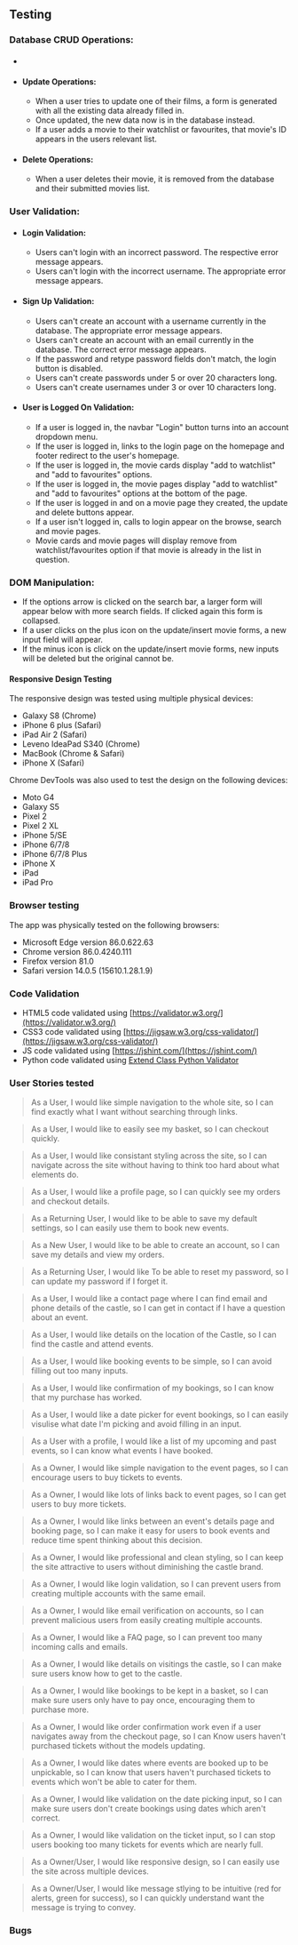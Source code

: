 ## Testing
### Database CRUD Operations:
* #### 

* #### Update Operations:
    * When a user tries to update one of their films, a form is generated with all the existing data already filled in.
    * Once updated, the new data now is in the database instead.
    * If a user adds a movie to their watchlist or favourites, that movie's ID appears in the users relevant list.

* #### Delete Operations:
    * When a user deletes their movie, it is removed from the database and their submitted movies list.

### User Validation:

* #### Login Validation:
    * Users can't login with an incorrect password. The respective error message appears.
    * Users can't login with the incorrect username. The appropriate error message appears.

* #### Sign Up Validation:
    * Users can't create an account with a username currently in the database. The appropriate error message appears.
    * Users can't create an account with an email currently in the database. The correct error message appears.
    * If the password and retype password fields don't match, the login button is disabled.
    * Users can't create passwords under 5 or over 20 characters long.
    * Users can't create usernames under 3 or over 10 characters long.

* #### User is Logged On Validation:
    * If a user is logged in, the navbar "Login" button turns into an account dropdown menu.
    * If the user is logged in, links to the login page on the homepage and footer redirect to the user's homepage.
    * If the user is logged in, the movie cards display "add to watchlist" and "add to favourites" options.
    * If the user is logged in, the movie pages display "add to watchlist" and "add to favourites" options at the bottom of the page.
    * If the user is logged in and on a movie page they created, the update and delete buttons appear.
    * If a user isn't logged in, calls to login appear on the browse, search and movie pages.
    * Movie cards and movie pages will display remove from watchlist/favourites option if that movie is already in the list in question.

### DOM Manipulation:

* If the options arrow is clicked on the search bar, a larger form will appear below with more search fields. If clicked again this form is collapsed.
* If a user clicks on the plus icon on the update/insert movie forms, a new input field will appear.
* If the minus icon is click on the update/insert movie forms, new inputs will be deleted but the original cannot be.

#### Responsive Design Testing
The responsive design was tested using multiple physical devices:
* Galaxy S8 (Chrome)
* iPhone 6 plus (Safari)
* iPad Air 2 (Safari)
* Leveno IdeaPad S340 (Chrome)
* MacBook (Chrome & Safari)
* iPhone X (Safari)

Chrome DevTools was also used to test the design on the following devices:
* Moto G4
* Galaxy S5
* Pixel 2
* Pixel 2 XL
* iPhone 5/SE
* iPhone 6/7/8
* iPhone 6/7/8 Plus
* iPhone X
* iPad 
* iPad Pro

### Browser testing

The app was physically tested on the following browsers:
* Microsoft Edge version 86.0.622.63
* Chrome version 86.0.4240.111 
* Firefox version 81.0
* Safari version 14.0.5 (15610.1.28.1.9)

### Code Validation
* HTML5 code validated using [https://validator.w3.org/](https://validator.w3.org/)
* CSS3 code validated using [https://jigsaw.w3.org/css-validator/](https://jigsaw.w3.org/css-validator/)
* JS code validated using [https://jshint.com/](https://jshint.com/)
* Python code validated using [Extend Class Python Validator](https://extendsclass.com/python-tester.html)

### User Stories tested

> As a User, I would like simple navigation to the whole site, so I can find exactly what I want without searching through links.

> As a User, I would like to easily see my basket, so I can checkout quickly.

> As a User, I would like consistant styling across the site, so I can navigate across the site without having to think too hard about what elements do.

> As a User, I would like a profile page, so I can quickly see my orders and checkout details.

> As a Returning User, I would like to be able to save my default settings, so I can easily use them to book new events.

> As a New User, I would like to be able to create an account, so I can save my details and view my orders.

> As a Returning User, I would like To be able to reset my password, so I can update my password if I forget it.

> As a User, I would like a contact page where I can find email and phone details of the castle, so I can get in contact if I have a question about an event.

> As a User, I would like details on the location of the Castle, so I can find the castle and attend events.

> As a User, I would like booking events to be simple, so I can avoid filling out too many inputs.

> As a User, I would like confirmation of my bookings, so I can know that my purchase has worked.

> As a User, I would like a date picker for event bookings, so I can easily visulise what date I'm picking and avoid filling in an input.

> As a User with a profile, I would like a list of my upcoming and past events, so I can know what events I have booked.

> As a Owner, I would like simple navigation to the event pages, so I can encourage users to buy tickets to events.

> As a Owner, I would like lots of links back to event pages, so I can get users to buy more tickets.

> As a Owner, I would like links between an event's details page and booking page, so I can make it easy for users to book events and reduce time spent thinking about this decision.

> As a Owner, I would like professional and clean styling, so I can keep the site attractive to users without diminishing the castle brand.

> As a Owner, I would like login validation, so I can prevent users from creating multiple accounts with the same email.

> As a Owner, I would like email verification on accounts, so I can prevent malicious users from easily creating multiple accounts.

> As a Owner, I would like a FAQ page, so I can prevent too many incoming calls and emails.

> As a Owner, I would like details on visitings the castle, so I can make sure users know how to get to the castle.

> As a Owner, I would like bookings to be kept in a basket, so I can make sure users only have to pay once, encouraging them to purchase more.

> As a Owner, I would like order confirmation work even if a user navigates away from the checkout page, so I can Know users haven't purchased tickets without the models updating.

> As a Owner, I would like dates where events are booked up to be unpickable, so I can know that users haven't purchased tickets to events which won't be able to cater for them.

> As a Owner, I would like validation on the date picking input, so I can make sure users don't create bookings using dates which aren't correct.

> As a Owner, I would like validation on the ticket input, so I can stop users booking too many tickets for events which are nearly full.

> As a Owner/User, I would like responsive design, so I can easily use the site across multiple devices.

> As a Owner/User, I would like message stlying to be intuitive (red for alerts, green for success), so I can quickly understand want the message is trying to convey.


### Bugs

    